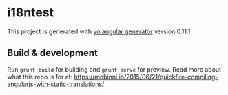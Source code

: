 # i18ntest

This project is generated with [yo angular generator](https://github.com/yeoman/generator-angular)
version 0.11.1.

## Build & development

Run `grunt build` for building and `grunt serve` for preview.
Read more about what this repo is for at: https://mobinni.io/2015/06/21/quickfire-compiling-angularjs-with-static-translations/

